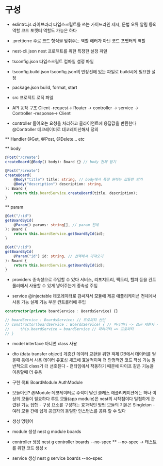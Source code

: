 # 구성
- eslintrc.js
라이브러리 
타입스크립트를 쓰는 가이드라인 제시, 문법 오류 알림 등의 역할
코드 포켓터 역할도 가능은 하다

- .prettierrc
주로 코드 형식을 맞춰주는 역할
에러가 아닌 코드 포멧터의 역할

- nest-cli.json
nest 프로젝트를 위한 특정한 설정 파일

- tsconfig.json
타입스크립트 컴파일 설정 파일

- tsconfig.build.json
tsconfig.json의 연장선에 있는 파일로 build시에 필요한 설정

- package.json
build, format, start 

- src
프로젝트 로직 파일 

- API 동작 구조
Client -request-> Router -> controller -> service -> Controller -response-> Client

* controller
들어오는 요청을 처리하고 클라이언트에 응답값을 반환한다
@Controller 데코레이터로 데코레이션해서 정의

** Handler
@Get, @Post, @Delete... etc

** body
``` ts
@Post("/create")
createBoard(@Body() body): Board {} // body 전체 받기

@Post("/create")
createBoard(
    @Body("title") title: string, // body에서 특정 원하는 값들만 받기
    @Body("description") description: string, 
): Board {
    return this.boardService.createBoard(title, description);
}
```

** param
``` ts
@Get("/:id")
getBoardById(
    @Param() params: string[], // param 전체
): Board {
    return this.boardService.getBoardById(id);
}

@Get("/:id")
getBoardById(
    @Param("id") id: string, // 선택해서 가져오기
): Board {
    return this.boardService.getBoardById(id);
}
```

* providers
종속성으로 주입할 수 있다
서비스, 리포지토리, 팩토리, 헬퍼 등을 컨트롤러에서 사용할 수 있게 넣어주는게 종속성 주입

* service
@injectable 데코레이터로 감싸져서 모듈에 제공
애플리케이션 전체에서 사용 가능
실제 기능 부분
컨트롤러에 주입 
``` ts
constructor(private boardService : BoardsService) {}

// boardService : BoardsService; // 프로퍼티 선언
// constructor(boardService : BoardsService) { // 파라미터 -> 접근 제한자 사용시 암묵적으로 클래스 프로퍼티
//     this.boardService = boardService // 파라미터 => 프로퍼티
// }
```

* model
interface 아니면 class 사용

* dto (data transfer object)
계층간 데이터 교환을 위한 객체
DB에서 데이터를 얻을때 등에서 사용
데이터 유효성 체크에 효율적이며 더 안정적인 코드 작성 가능
일반적으로 class가 더 선호된다 - 런타임에서 작동하기 때문에 파이프 같은 기능을 이용할때 더 유용

- 구현 목표
BoardModule
AuthModule

- 모듈이란?
@Module 데코레이터로 주석이 달린 클래스
애플리케이션에는 하나 이상의 모듈이 필요하다
루트 모듈(app module)은 nest의 시작점이다
밀접하게 관련된 기능 집합 - 구성 요소를 구성하는 효과적인 방법
모듈의 기본은 Singleton - 여러 모듈 간에 쉽게 공급자의 동일한 인스턴스를 공유 할 수 있다

- 생성 명령어
* module 생성
nest g module boards

* controller 생성
nest g controller boards --no-spec
** --no-spec -> 테스트를 위한 코드 생성 x

* service 생성
nest g service boards --no-spec